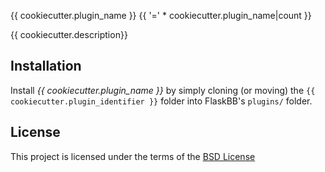 {{ cookiecutter.plugin_name }}
{{ '=' * cookiecutter.plugin_name|count }}

{{ cookiecutter.description}}


Installation
------------

Install *{{ cookiecutter.plugin_name }}* by simply cloning (or moving)
the `{{ cookiecutter.plugin_identifier }}` folder into FlaskBB's `plugins/`
folder.


License
-------
This project is licensed under the terms of the [BSD License](/LICENSE)

